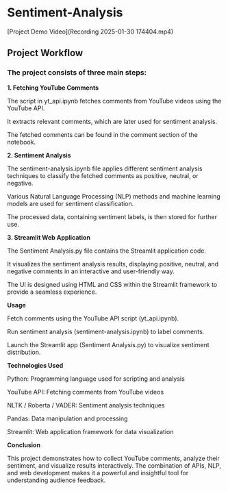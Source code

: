 # Sentiment-Analysis

[Project Demo Video](Recording 2025-01-30 174404.mp4)

## Project Workflow

### The project consists of three main steps:

<b>1. Fetching YouTube Comments</b>

The script in yt_api.ipynb fetches comments from YouTube videos using the YouTube API.

It extracts relevant comments, which are later used for sentiment analysis.

The fetched comments can be found in the comment section of the notebook.

<b>2. Sentiment Analysis</b>

The sentiment-analysis.ipynb file applies different sentiment analysis techniques to classify the fetched comments as positive, neutral, or negative.

Various Natural Language Processing (NLP) methods and machine learning models are used for sentiment classification.

The processed data, containing sentiment labels, is then stored for further use.

<b>3. Streamlit Web Application</b>

The Sentiment Analysis.py file contains the Streamlit application code.

It visualizes the sentiment analysis results, displaying positive, neutral, and negative comments in an interactive and user-friendly way.

The UI is designed using HTML and CSS within the Streamlit framework to provide a seamless experience.

**Usage**

Fetch comments using the YouTube API script (yt_api.ipynb).

Run sentiment analysis (sentiment-analysis.ipynb) to label comments.

Launch the Streamlit app (Sentiment Analysis.py) to visualize sentiment distribution.

**Technologies Used**

Python: Programming language used for scripting and analysis

YouTube API: Fetching comments from YouTube videos

NLTK / Roberta / VADER: Sentiment analysis techniques

Pandas: Data manipulation and processing

Streamlit: Web application framework for data visualization

**Conclusion**

This project demonstrates how to collect YouTube comments, analyze their sentiment, and visualize results interactively. The combination of APIs, NLP, and web development makes it a powerful and insightful tool for understanding audience feedback.

